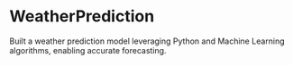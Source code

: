 # WeatherPrediction
Built a weather prediction model leveraging Python and Machine Learning algorithms, enabling accurate forecasting.
